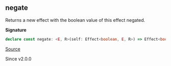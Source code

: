 ## negate

Returns a new effect with the boolean value of this effect negated.

**Signature**

```ts
declare const negate: <E, R>(self: Effect<boolean, E, R>) => Effect<boolean, E, R>
```

[Source](https://github.com/Effect-TS/effect/tree/main/packages/effect/src/Effect.ts#L5268)

Since v2.0.0